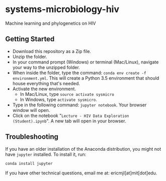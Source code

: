 # systems-microbiology-hiv
Machine learning and phylogenetics on HIV

## Getting Started

- Download this repository as a Zip file.
- Unzip the folder.
- In your command prompt (Windows) or terminal (Mac/Linux), navigate your way to the unzipped folder.
- When inside the folder, type the command: `conda env create -f environment.yml`. This will create a Python 3.5 environment that should house everything that's needed.
- Activate the new environment.
    - In Mac/Linux, type `source activate sysmicro`
    - In Windows, type `activate sysmicro`.
- Type in the following command: `jupyter notebook`. Your browser window will open.
- Click on the notebook "`Lecture - HIV Data Exploration (Student).ipynb`". A new tab will open in your browser.

## Troubleshooting

If you have an older installation of the Anaconda distribution, you might not have `jupyter` installed. To install it, run:

    conda install jupyter

If you have other technical questions, email me at: ericmjl[at]mit[dot]edu.
